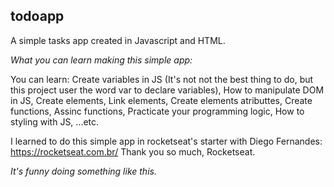 ## todoapp

A simple tasks app created in Javascript and HTML.

_What you can learn making this simple app:_

You can learn: 
Create variables in JS (It's not not the best thing to do, but this project user the word var to declare variables),
How to manipulate DOM in JS,
Create elements,
Link elements,
Create elements atributtes,
Create functions,
Assinc functions,
Practicate your programming logic,
How to styling with JS,
 ...etc.

I learned to do this simple app in rocketseat's starter with Diego Fernandes: https://rocketseat.com.br/
Thank you so much, Rocketseat.

_It's funny doing something like this._
